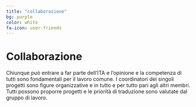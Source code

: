 ```yaml
---
title: "collaborazione"
bg: purple
color: white
fa-icon: user-friends
---
```


# Collaborazione
Chiunque può entrare a far parte dell’ITA e l’opinione e la competenza di tutti sono fondamentali per il lavoro comune. I coordinatori dei singoli progetti sono figure organizzative e in tutto e per tutto pari agli altri membri. Tutti possono proporre progetti e le priorità di traduzione sono valutate dal gruppo di lavoro.
